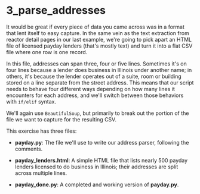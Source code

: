 # 3\_parse_addresses

It would be great if every piece of data you came across was in a format that lent itself to easy capture. In the same vein as the text extraction from reactor detail pages in our last example, we're going to pick apart an HTML file of licensed payday lenders (that's mostly text) and turn it into a flat CSV file where one row is one record.

In this file, addresses can span three, four or five lines. Sometimes it's on four lines because a lender does business in Illinois under another name; in others, it's because the lender operates out of a suite, room or building stored on a line separate from the street address. This means that our script needs to behave four different ways depending on how many lines it encounters for each address, and we'll switch between those behaviors with ```if/elif``` syntax.

We'll again use ```BeautifulSoup```, but primarily to break out the portion of the file we want to capture for the resulting CSV.

This exercise has three files:

- **payday.py**: The file we'll use to write our address parser, following the comments.

- **payday_lenders.html**: A simple HTML file that lists nearly 500 payday lenders licensed to do business in Illinois; their addresses are split across multiple lines.

- **payday_done.py**: A completed and working version of **payday.py**.
